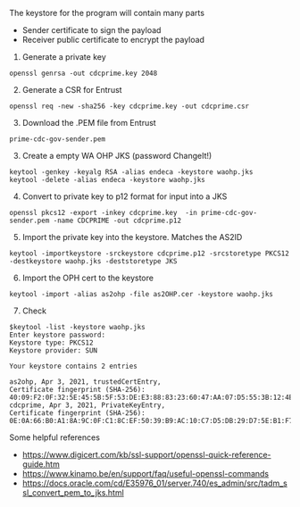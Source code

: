 The keystore for the program will contain many parts

- Sender certificate to sign the payload
- Receiver public certificate to encrypt the payload

1. Generate a private key
```
openssl genrsa -out cdcprime.key 2048
```

2. Generate a CSR for Entrust
```
openssl req -new -sha256 -key cdcprime.key -out cdcprime.csr
```

3. Download the .PEM file from Entrust
```
prime-cdc-gov-sender.pem
```

3. Create a empty WA OHP JKS (password ChangeIt!) 
```
keytool -genkey -keyalg RSA -alias endeca -keystore waohp.jks 
keytool -delete -alias endeca -keystore waohp.jks 
```

4. Convert to private key to p12 format for input into a JKS
```
openssl pkcs12 -export -inkey cdcprime.key  -in prime-cdc-gov-sender.pem -name CDCPRIME -out cdcprime.p12
```

5. Import the private key into the keystore. Matches the AS2ID
```
keytool -importkeystore -srckeystore cdcprime.p12 -srcstoretype PKCS12 -destkeystore waohp.jks -deststoretype JKS
```

6. Import the OPH cert to the keystore
```
keytool -import -alias as2ohp -file as2OHP.cer -keystore waohp.jks
```

7. Check
```
$keytool -list -keystore waohp.jks
Enter keystore password:
Keystore type: PKCS12
Keystore provider: SUN

Your keystore contains 2 entries

as2ohp, Apr 3, 2021, trustedCertEntry,
Certificate fingerprint (SHA-256): 40:09:F2:0F:32:5E:45:5B:5F:53:DE:E3:88:83:23:60:47:AA:07:D5:55:3B:12:4E:18:21:75:E9:56:FC:58:67
cdcprime, Apr 3, 2021, PrivateKeyEntry,
Certificate fingerprint (SHA-256): 0E:0A:66:B0:A1:8A:9C:0F:C1:8C:EF:50:39:B9:AC:10:C7:D5:DB:29:D7:5E:B1:F7:BD:AC:00:AC:4A:CA:CE:CC
```


Some helpful references
- https://www.digicert.com/kb/ssl-support/openssl-quick-reference-guide.htm
- https://www.kinamo.be/en/support/faq/useful-openssl-commands
- https://docs.oracle.com/cd/E35976_01/server.740/es_admin/src/tadm_ssl_convert_pem_to_jks.html
